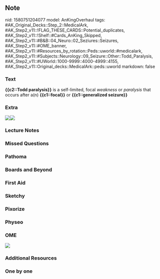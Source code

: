 ## Note
nid: 1580751204077
model: AnKingOverhaul
tags: #AK_Original_Decks::Step_2::MedicalArk, #AK_Step2_v11::!FLAG_THESE_CARDS::Potential_duplicates, #AK_Step2_v11::!Shelf::#Cards_AnKing_Skipped, #AK_Step2_v11::#B&B::04_Neuro::02_Seziures::Seizures, #AK_Step2_v11::#OME_banner, #AK_Step2_v11::#Resources_by_rotation::Peds::uworld::#medicalark, #AK_Step2_v11::#Subjects::Neurology::09_Seizure::Other::Todd_Paralysis, #AK_Step2_v11::#UWorld::1000-9999::4000-4999::4155, #AK_Step2_v11::Original_decks::MedicalArk::peds::uworld
markdown: false

### Text
<b>{{c2::Todd paralysis}}</b> is a self-limited, focal
<i>weakness</i> or <i>paralysis</i> that occurs after a(n)
<b>{{c1::focal}}</b> or <b>{{c1::generalized seizure}}</b>

### Extra
<img src="forreaaal_1566160514431.png"><img src=
"paste-68880479f524a857c7824380b0fccb7a6e529979.jpg">

### Lecture Notes


### Missed Questions


### Pathoma


### Boards and Beyond


### First Aid


### Sketchy


### Pixorize


### Physeo


### OME
<div class="ome-widget">
  <a href="https://onlinemeded.org?ref=anki"><img src=
  "_OME_AnkiFlashcards_General_7.png"></a>
</div>

### Additional Resources


### One by one

